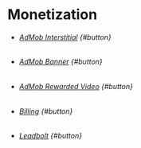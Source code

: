 # Monetization

* ###### [AdMob Interstitial](/components/monetization/admob-interstitial.md) {#button}
* ###### [AdMob Banner](/components/monetization/admob-banner.md) {#button}
* ###### [AdMob Rewarded Video](/components/monetization/admob-rewarded-video.md) {#button}
* ###### [Billing](/components/monetization/billing.md) {#button}
* ###### [Leadbolt](/components/monetization/leadbolt.md) {#button}



